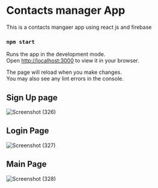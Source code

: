 # Contacts manager App

This is a contacts mangaer app using react js and firebase


### `npm start`

Runs the app in the development mode.\
Open [http://localhost:3000](http://localhost:3000) to view it in your browser.

The page will reload when you make changes.\
You may also see any lint errors in the console.

## Sign Up page

![Screenshot (326)](https://user-images.githubusercontent.com/83421033/156636415-eeee02fd-12a0-48c9-822d-32782c7ea41b.png)


## Login Page

![Screenshot (327)](https://user-images.githubusercontent.com/83421033/156636310-35784d4f-7e7a-4aa2-a2e9-0d0ffc0d8ab2.png)


## Main Page

![Screenshot (328)](https://user-images.githubusercontent.com/83421033/156636495-d081d3a2-6e35-4765-b7fa-1e147b26f3f0.png)
